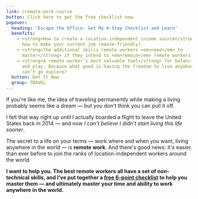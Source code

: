 ```yaml
---
link: /remote-work-course
button: Click here to get the free checklist now.
popover:
  heading: 'Escape the Office: Get My 6-Step Checklist and Learn'
  benefits:
    - <strong>How to create a location-independent income source</strong> (or
      how to make your current job remote-friendly).
    - <strong>The additional skills remote workers <em>need</em> to
      master</strong> if they intend to <em>remain</em> remote workers.
    - <strong>A remote worker’s most valuable tool</strong> for balancing work
      and play. Because what good is having the freedom to live anywhere if you
      can’t go explore?
  button: Get It Now
  group: TRAVEL
---
```


If you're like me, the idea of traveling permanently while making a living
probably seems like a dream — but you don't think you can pull it off.

I felt that way right up until I actually boarded a flight to leave the United
States back in 2014 — and now _I can't believe I didn't start living this life
sooner_.

The secret to a life on your terms — work where and when you want, living
anywhere in the world — is **remote work**. And there's good news: it's easier
than ever before to join the ranks of location-independent workers around the
world.

**I want to help you. The best remote workers all have a set of non-technical
skills, and I’ve put together a
<a href="/remote-work-course" class="js--open-popover">free 6-point
checklist</a> to help you master them — and ultimately master your time and
ability to work anywhere in the world.**
